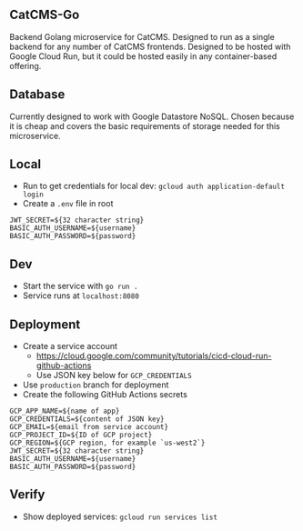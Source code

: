 ## CatCMS-Go

Backend Golang microservice for CatCMS. Designed to run as a single backend for any number of CatCMS frontends. Designed to be hosted with Google Cloud Run, but it could be hosted easily in any container-based offering.

## Database

Currently designed to work with Google Datastore NoSQL. Chosen because it is cheap and covers the basic requirements of storage needed for this microservice.

## Local

- Run to get credentials for local dev: `gcloud auth application-default login`
- Create a `.env` file in root

```
JWT_SECRET=${32 character string}
BASIC_AUTH_USERNAME=${username}
BASIC_AUTH_PASSWORD=${password}
```

## Dev

- Start the service with `go run .`
- Service runs at `localhost:8080`

## Deployment

- Create a service account
  - https://cloud.google.com/community/tutorials/cicd-cloud-run-github-actions
  - Use JSON key below for `GCP_CREDENTIALS`
- Use `production` branch for deployment
- Create the following GitHub Actions secrets

```
GCP_APP_NAME=${name of app}
GCP_CREDENTIALS=${content of JSON key}
GCP_EMAIL=${email from service account}
GCP_PROJECT_ID=${ID of GCP project}
GCP_REGION=${GCP region, for example `us-west2`}
JWT_SECRET=${32 character string}
BASIC_AUTH_USERNAME=${username}
BASIC_AUTH_PASSWORD=${password}
```

## Verify

- Show deployed services: `gcloud run services list`
